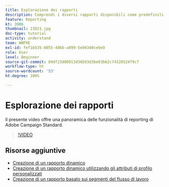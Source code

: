 ```yaml
---
title: Esplorazione dei rapporti
description: Comprendi i diversi rapporti disponibili come predefiniti per una consegna e-mail.
feature: Reporting
kt: 3906
thumbnail: 23021.jpg
doc-type: tutorial
activity: understand
team: WWFRE
exl-id: fef1b535-8055-4d6b-a099-5e04340ce6e9
role: User
level: Beginner
source-git-commit: 89df23d00913d36b93d3be03b62c74320524f9c7
workflow-type: ht
source-wordcount: '53'
ht-degree: 100%

---
```


# Esplorazione dei rapporti

Il presente video offre una panoramica delle funzionalità di reporting di Adobe Campaign Standard.

>[!VIDEO](https://video.tv.adobe.com/v/23021?quality=12&learn=on)

## Risorse aggiuntive

* [Creazione di un rapporto dinamico](/help/reporting/creating-a-dynamic-report.md)
* [Creazione di un rapporto dinamico utilizzando gli attributi di profilo personalizzati](/help/reporting/custom-profile-attributes-dynamic-reports.md)
* [Creazione di un rapporto basato sui segmenti del flusso di lavoro](/help/reporting/report-on-workflow-segments.md)

